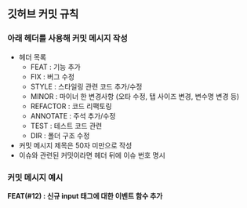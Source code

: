 ## 깃허브 커밋 규칙
### 아래 헤더를 사용해 커밋 메시지 작성
- 헤더 목록
  - FEAT : 기능 추가
  - FIX : 버그 수정
  - STYLE : 스타일링 관련 코드 추가/수정
  - MINOR : 마이너 한 변경사항 (오타 수정, 탭 사이즈 변경, 변수명 변경 등)
  - REFACTOR : 코드 리팩토링
  - ANNOTATE : 주석 추가/수정
  - TEST : 테스트 코드 관련
  - DIR : 폴더 구조 수정
- 커밋 메시지 제목은 50자 미만으로 작성
- 이슈와 관련된 커밋이라면 헤더 뒤에 이슈 번호 명시 

### 커밋 메시지 예시
**FEAT(#12) : 신규 input 태그에 대한 이벤트 함수 추가**
